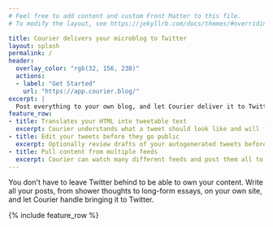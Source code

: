 ```yaml
---
# Feel free to add content and custom Front Matter to this file.
# To modify the layout, see https://jekyllrb.com/docs/themes/#overriding-theme-defaults

title: Courier delivers your microblog to Twitter
layout: splash
permalink: /
header:
  overlay_color: "rgb(32, 156, 238)"
  actions:
  - label: "Get Started"
    url: "https://app.courier.blog/"
excerpt: |
  Post everything to your own blog, and let Courier deliver it to Twitter in way that makes sense.
feature_row:
- title: Translates your HTML into tweetable text
  excerpt: Courier understands what a tweet should look like and will format your posts in an intelligent way. Your tweets will look like you typed them by hand just for Twitter.
- title: Edit your tweets before they go public
  excerpt: Optionally review drafts of your autogenerated tweets before they get posted. You can catch typos and translation mistakes before they go public, or decide you didn't want to tweet that post after all.
- title: Pull content from multiple feeds
  excerpt: Courier can watch many different feeds and post them all to the same Twitter account. You can set some feeds to post automatically after a short delay while having other feeds require your approval before posting.
---
```


You don't have to leave Twitter behind to be able to own your content.
Write all your posts, from shower thoughts to long-form essays, on your own site, and let Courier handle bringing it to Twitter.

{% include feature_row %}
